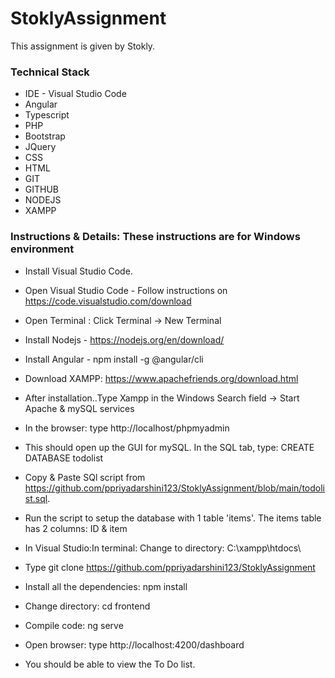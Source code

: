 # StoklyAssignment
This assignment is given by Stokly.

### Technical Stack
* IDE - Visual Studio Code
* Angular
* Typescript
* PHP
* Bootstrap
* JQuery
* CSS
* HTML
* GIT
* GITHUB
* NODEJS
* XAMPP

### Instructions & Details: These instructions are for Windows environment
* Install Visual Studio Code.
* Open Visual Studio Code - Follow instructions on https://code.visualstudio.com/download
* Open Terminal : Click Terminal -> New Terminal
* Install Nodejs - https://nodejs.org/en/download/
* Install Angular - npm install -g @angular/cli

* Download XAMPP: https://www.apachefriends.org/download.html
* After installation..Type Xampp in the Windows Search field -> Start Apache & mySQL services

* In the browser: type http://localhost/phpmyadmin
* This should open up the GUI for mySQL. In the SQL tab, type: CREATE DATABASE todolist

* Copy & Paste SQl script from https://github.com/ppriyadarshini123/StoklyAssignment/blob/main/todolist.sql.
* Run the script to setup the database with 1 table 'items'. The items table has 2 columns: ID & item

* In Visual Studio:In terminal: Change to directory: C:\xampp\htdocs\
* Type git clone https://github.com/ppriyadarshini123/StoklyAssignment

* Install all the dependencies: npm install
* Change directory: cd frontend
* Compile code: ng serve

* Open browser: type http://localhost:4200/dashboard
* You should be able to view the To Do list.
